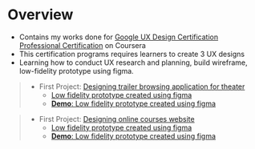 # Overview
- Contains my works done for [Google UX Design Certification Professional Certification](https://www.coursera.org/professional-certificates/google-ux-design?utm_source=gg&utm_medium=sem&utm_campaign=15-GoogleUXDesign-ROW&utm_content=B2C&campaignid=12566638067&adgroupid=119528847117&device=c&keyword=ux%20designers&matchtype=b&network=g&devicemodel=&adpostion=&creativeid=507197228295&hide_mobile_promo&gclid=EAIaIQobChMIsdietMDw-gIVtZVLBR1t5ARjEAAYASAAEgJMT_D_BwE) on Coursera
- This certification programs requires learners to create 3 UX designs
- Learning how to conduct UX research and planning, build wireframe, low-fidelity prototype using figma.
> - First Project: [Designing trailer browsing application for theater](https://github.com/chewzzz1014/UX-design-projects/tree/master/trailer-browsing-app)
>   - [Low fidelity prototype created using figma](https://www.figma.com/file/q7u1AzIBAAsm09CK6P8mgx/Trailer-Browsing-App?node-id=7%3A47)
>   - [**Demo**: Low fidelity prototype created using figma](https://www.figma.com/proto/q7u1AzIBAAsm09CK6P8mgx/Trailer-Browsing-App?node-id=7%3A47&scaling=scale-down&page-id=0%3A1&starting-point-node-id=1%3A2&show-proto-sidebar=1)


> - First Project: [Designing online courses website](https://github.com/chewzzz1014/UX-design-projects/tree/master/trailer-browsing-app)
>   - [Low fidelity prototype created using figma](https://www.figma.com/file/ePtEO9qFBw5TdzRfaz8ZbF/Online-Courses?node-id=0%3A1)
>   - [**Demo**: Low fidelity prototype created using figma](
https://www.figma.com/proto/ePtEO9qFBw5TdzRfaz8ZbF/Online-Courses?node-id=19%3A5&scaling=min-zoom&page-id=0%3A1&starting-point-node-id=19%3A5)


